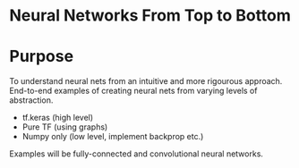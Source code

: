 # Neural Networks From Top to Bottom

# Purpose
To understand neural nets from an intuitive and more rigourous approach.
End-to-end examples of creating neural nets from varying levels of abstraction.
* tf.keras (high level)
* Pure TF (using graphs)
* Numpy only (low level, implement backprop etc.)

Examples will be fully-connected and convolutional neural networks.
